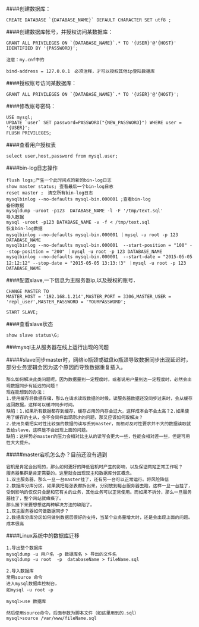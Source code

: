 ####创建数据库：

    CREATE DATABASE `{DATABASE_NAME}` DEFAULT CHARACTER SET utf8 ;


####创建数据库帐号，并授权访问某数据库：

    GRANT ALL PRIVILEGES ON `{DATABASE_NAME}`.* TO '{USER}'@'{HOST}' IDENTIFIED BY '{PASSWORD}';

    注意：my.cnf中的

    bind-address = 127.0.0.1　必须注释，才可以授权其他ip登陆数据库

####授权帐号访问某数据库：

    GRANT ALL PRIVILEGES ON `{DATABASE_NAME}`.* TO '{USER}'@'{HOST}';



####修改帐号密码：

    USE mysql;
    UPDATE `user` SET password=PASSWORD("{NEW_PASSWORD}") WHERE user = '{USER}';
    FLUSH PRIVILEGES;

####查看用户授权表

    select user,host,password from mysql.user;

####bin-log日志操作

    flush logs;产生一个此时间点的新的bin-log日志
    show master status; 查看最后一个bin-log日志
    reset master ;　清空所有bin-log日志
    mysqlbinlog --no-defaults mysql-bin.000001 ;查看bin-log
    备份数据
    mysqldump -uroot -p123  DATABASE_NAME -l -F '/tmp/text.sql'
    导入数据
    mysql -uroot -p123 DATABASE_NAME -v -f < /tmp/text.sql
    恢复bin-log数据
    mysqlbinlog --no-defaults mysql-bin.000001 ｜mysql -u root -p 123 DATABASE_NAME
    mysqlbinlog --no-defaults mysql-bin.000001  --start-position = "100" --stop-position = "200" ｜mysql -u root -p 123 DATABASE_NAME
    mysqlbinlog --no-defaults mysql-bin.000001  --start-date = "2015-05-05 12:12:12" --stop-date = "2015-05-05 13:13:!3" ｜mysql -u root -p 123 DATABASE_NAME


####配置slave,一下信息为主服务器ip,以及授权的账号．

    CHANGE MASTER TO
    MASTER_HOST = '192.168.1.214',MASTER_PORT = 3306,MASTER_USER = 'repl_user',MASTER_PASSWORD = 'YOURPASSWORD';

    START SLAVE;

####查看slave状态

    show slave status\G;



###mysql主从服务器在线上运行出现的问题

#####slave同步master时，网络io瓶颈或磁盘io瓶颈导致数据同步出现延迟时，部分业务逻辑会因为这个原因而导致数据重复插入。

    那么如何解决此类问题呢，因为数据量到一定程度时，或者说用户量到达一定程度时，必然会出现数据同步有延迟的问题！
    现在能想到的办法：
    1.使用缓存将数据存储，那么在请求读取数据的时候，读服务器数据还没同步过来时，会从缓存返回数据，这样可以缓冲同步时间。
    缺陷：1.如果所有数据都存到缓存，缓存占用的内存会过大，这样成本会不会太高？2.如果使用了缓存的主从，会不会同样出现刚才的问题，那又应该如何取解决？
    2.使用负载把实时性比较强的数据的读写丢到master，而相对及时性要求并不大的数据读取就丢给slave，这样是不会出现上面的问题。
    缺陷：这样势必master的压力会相对比主从的读写会更大一些，性能会相对差一些，但是可用性大大提升。

#####master宕机怎么办？目前还没有遇到

    宕机是肯定会出现的，那么如何更好的降低宕机时产生的影响，以及保证网站正常工作呢？
    服务器集群是肯定需要的，这里就会出现双主和数据库分区概念。
    1.双主服务器，那么一旦一台master挂了，还有另一台可以正常运行。将风险降低
    2.数据库分库分区，如果我把每张表都拆出来，分别放到每台服务器去跑，这样一旦一台挂了，受到影响的仅仅只会是和它有关的业务，其他业务可以正常使用。而如果不拆分，那么一旦服务器挂了，整个网站就瘫痪了。
    那么接下来要想想这两种解决方法的缺陷了。
    1.双主服务器如何做数据同步？
    2.数据库分库分区如何做到数据层很好的支持，当某个业务量增大时，还是会出现上面的问题。成本很高


####Linux系统中的数据库迁移

    1.导出整个数据库
    mysqldump -u 用户名 -p 数据库名 > 导出的文件名
    mysqldump -u root  -p  databaseName > fileName.sql

    2.导入数据库
    常用source 命令
    进入mysql数据库控制台，
    如mysql -u root -p

    mysql>use 数据库

    然后使用source命令，后面参数为脚本文件（如这里用到的.sql）
    mysql>source /var/www/fileName.sql



